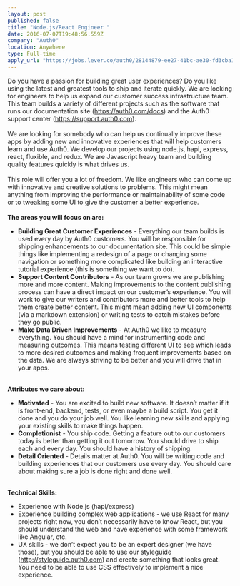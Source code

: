 ```yaml
---
layout: post
published: false
title: "Node.js/React Engineer "
date: 2016-07-07T19:48:56.559Z
company: "Auth0"
location: Anywhere
type: Full-time
apply_url: "https://jobs.lever.co/auth0/28144879-ee27-41bc-ae30-fd3cba1f309a/apply"
---
```


<div>Do you have a passion for building great user experiences? Do you like using the latest and greatest tools to ship and iterate quickly. We are looking for engineers to help us expand our customer success infrastructure team. This team builds a variety of different projects such as the software that runs our documentation site (<a href="https://auth0.com/docs">https://auth0.com/docs</a>) and the Auth0 support center (<a href="https://support.auth0.com">https://support.auth0.com</a>).</div><div class="paragraph_break"><br></div><div>We are looking for somebody who can help us continually improve these apps by adding new and innovative experiences that will help customers learn and use Auth0. We develop our projects using node.js, hapi, express, react, fluxible, and redux. We are Javascript heavy team and building quality features quickly is what drives us.</div><div class="paragraph_break"><br></div><div>This role will offer you a lot of freedom. We like engineers who can come up with innovative and creative solutions to problems. This might mean anything from improving the performance or maintainability of some code or to tweaking some UI to give the customer a better experience.</div><div class="paragraph_break"><br></div><div><strong>The areas you will focus on are:</strong></div><ul><li><strong>Building Great Customer Experiences</strong>&#xA0;- Everything our team builds is used every day by Auth0 customers. You will be responsible for shipping enhancements to our documentation site. This could be simple things like implementing a redesign of a page or changing some navigation or something more complicated like building an interactive tutorial experience (this is something we want to do).</li><li><strong>Support Content Contributors</strong>&#xA0;- As our team grows we are publishing more and more content. Making improvements to the content publishing process can have a direct impact on our customer&#x2019;s experience. You will work to give our writers and contributors more and better tools to help them create better content. This might mean adding new UI components (via a markdown extension) or writing tests to catch mistakes before they go public.</li><li><strong>Make Data Driven Improvements</strong>&#xA0;- At Auth0 we like to measure everything. You should have a mind for instrumenting code and measuring outcomes. This means testing different UI to see which leads to more desired outcomes and making frequent improvements based on the data. We are always striving to be better and you will drive that in your apps.</li></ul><div class="paragraph_break"><br></div><div><strong>Attributes we care about:</strong></div><ul><li><strong>Motivated</strong>&#xA0;- You are excited to build new software. It doesn&#x2019;t matter if it is front-end, backend, tests, or even maybe a build script. You get it done and you do your job well. You like learning new skills and applying your existing skills to make things happen.</li><li><strong>Completionist</strong>&#xA0;- You ship code. Getting a feature out to our customers today is better than getting it out tomorrow. You should drive to ship each and every day. You should have a history of shipping.</li><li><strong>Detail Oriented</strong> - Details matter at Auth0. You will be writing code and building experiences that our customers use every day. You should care about making sure a job is done right and done well.</li></ul><div class="paragraph_break"><br></div><div><strong>Technical Skills:</strong></div><ul><li>Experience with Node.js (hapi/express)</li><li>Experience building complex web applications - we use React for many projects right now, you don&#x2019;t necessarily have to know React, but you should understand the web and have experience with some framework like Angular, etc.</li><li>UX skills - we don&#x2019;t expect you to be an expert designer (we have those), but you should be able to use our styleguide (<a href="http://styleguide.auth0.com">http://styleguide.auth0.com</a>) and create something that looks great. You need to be able to use CSS effectively to implement a nice experience.</li></ul>